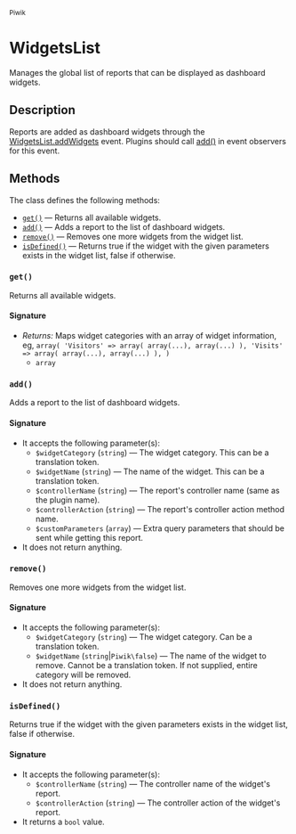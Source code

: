 <small>Piwik</small>

WidgetsList
===========

Manages the global list of reports that can be displayed as dashboard widgets.

Description
-----------

Reports are added as dashboard widgets through the [WidgetsList.addWidgets](/api-reference/hooks#widgetslistaddwidgets)
event. Plugins should call [add()](/api-reference/Piwik/WidgetsList#add) in event observers for this event.

Methods
-------

The class defines the following methods:

- [`get()`](#get) &mdash; Returns all available widgets.
- [`add()`](#add) &mdash; Adds a report to the list of dashboard widgets.
- [`remove()`](#remove) &mdash; Removes one more widgets from the widget list.
- [`isDefined()`](#isdefined) &mdash; Returns true if the widget with the given parameters exists in the widget list, false if otherwise.

<a name="get" id="get"></a>
<a name="get" id="get"></a>
### `get()`

Returns all available widgets.

#### Signature

- _Returns:_ Maps widget categories with an array of widget information, eg, ``` array( 'Visitors' => array( array(...), array(...) ), 'Visits' => array( array(...), array(...) ), ) ```
    - `array`

<a name="add" id="add"></a>
<a name="add" id="add"></a>
### `add()`

Adds a report to the list of dashboard widgets.

#### Signature

- It accepts the following parameter(s):
    - `$widgetCategory` (`string`) &mdash; The widget category. This can be a translation token.
    - `$widgetName` (`string`) &mdash; The name of the widget. This can be a translation token.
    - `$controllerName` (`string`) &mdash; The report's controller name (same as the plugin name).
    - `$controllerAction` (`string`) &mdash; The report's controller action method name.
    - `$customParameters` (`array`) &mdash; Extra query parameters that should be sent while getting this report.
- It does not return anything.

<a name="remove" id="remove"></a>
<a name="remove" id="remove"></a>
### `remove()`

Removes one more widgets from the widget list.

#### Signature

- It accepts the following parameter(s):
    - `$widgetCategory` (`string`) &mdash; The widget category. Can be a translation token.
    - `$widgetName` (`string`|`Piwik\false`) &mdash; The name of the widget to remove. Cannot be a translation token. If not supplied, entire category will be removed.
- It does not return anything.

<a name="isdefined" id="isdefined"></a>
<a name="isDefined" id="isDefined"></a>
### `isDefined()`

Returns true if the widget with the given parameters exists in the widget list, false if otherwise.

#### Signature

- It accepts the following parameter(s):
    - `$controllerName` (`string`) &mdash; The controller name of the widget's report.
    - `$controllerAction` (`string`) &mdash; The controller action of the widget's report.
- It returns a `bool` value.

